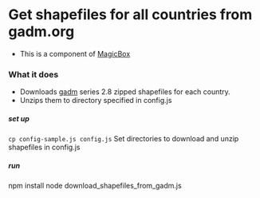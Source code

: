 # Get shapefiles for all countries from gadm.org
- This is a component of [MagicBox](https://github.com/unicef/magicbox/wiki)

### What it does
- Downloads [gadm](http://gadm.org) series 2.8 zipped shapefiles for each country.
- Unzips them to directory specified in config.js

##### set up
  `cp config-sample.js config.js`
  Set directories to download and unzip shapefiles in config.js

##### run
  npm install
  node download_shapefiles_from_gadm.js
